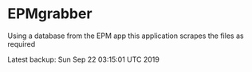 # EPMgrabber
Using a database from the EPM app this application scrapes the files as required


Latest backup: Sun Sep 22 03:15:01 UTC 2019
